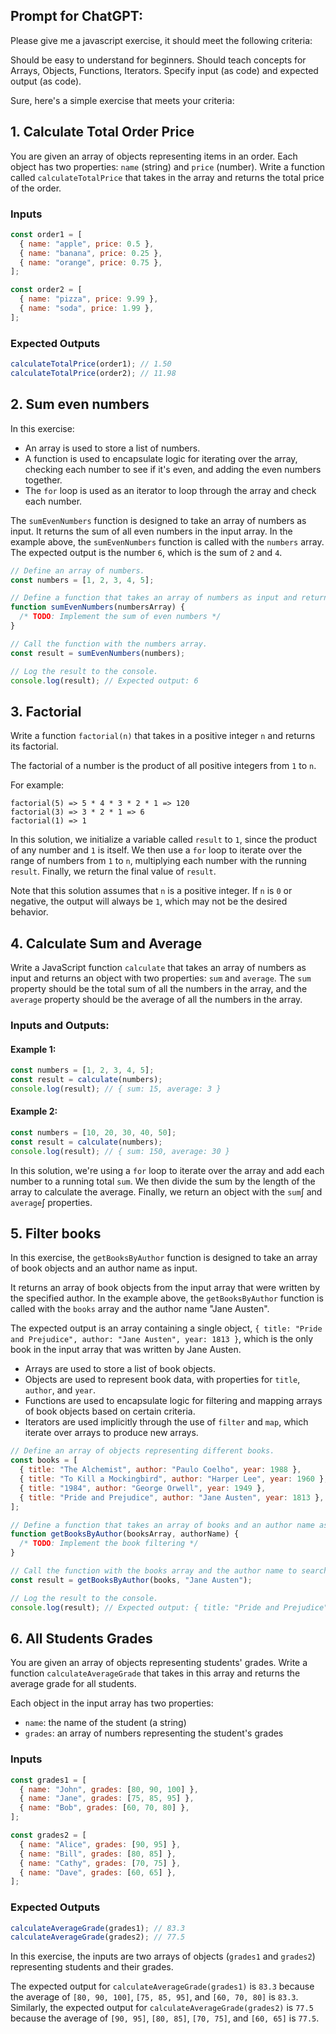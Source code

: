 ## Prompt for ChatGPT:

Please give me a javascript exercise, it should meet the following criteria:

Should be easy to understand for beginners.
Should teach concepts for Arrays, Objects, Functions, Iterators.
Specify input (as code) and expected output (as code).

Sure, here's a simple exercise that meets your criteria:

## 1. Calculate Total Order Price

You are given an array of objects representing items in an order. Each object has two properties: `name` (string) and `price` (number). Write a function called `calculateTotalPrice` that takes in the array and returns the total price of the order.

### Inputs

```js
const order1 = [
  { name: "apple", price: 0.5 },
  { name: "banana", price: 0.25 },
  { name: "orange", price: 0.75 },
];

const order2 = [
  { name: "pizza", price: 9.99 },
  { name: "soda", price: 1.99 },
];
```

### Expected Outputs

```js
calculateTotalPrice(order1); // 1.50
calculateTotalPrice(order2); // 11.98
```

## 2. Sum even numbers

In this exercise:

- An array is used to store a list of numbers.
- A function is used to encapsulate logic for iterating over the array, checking each number to see if it's even, and adding the even numbers together.
- The `for` loop is used as an iterator to loop through the array and check each number.

The `sumEvenNumbers` function is designed to take an array of numbers as input. It returns the sum of all even numbers in the input array. In the example above, the `sumEvenNumbers` function is called with the `numbers` array. The expected output is the number `6`, which is the sum of `2` and `4`.

```javascript
// Define an array of numbers.
const numbers = [1, 2, 3, 4, 5];

// Define a function that takes an array of numbers as input and returns the sum of all even numbers in the array.
function sumEvenNumbers(numbersArray) {
  /* TODO: Implement the sum of even numbers */
}

// Call the function with the numbers array.
const result = sumEvenNumbers(numbers);

// Log the result to the console.
console.log(result); // Expected output: 6
```

## 3. Factorial

Write a function `factorial(n)` that takes in a positive integer `n` and returns its factorial.

The factorial of a number is the product of all positive integers from `1` to `n`.

For example:

```
factorial(5) => 5 * 4 * 3 * 2 * 1 => 120
factorial(3) => 3 * 2 * 1 => 6
factorial(1) => 1
```

In this solution, we initialize a variable called `result` to `1`, since the product of any number and `1` is itself. We then use a `for` loop to iterate over the range of numbers from `1` to `n`, multiplying each number with the running `result`. Finally, we return the final value of `result`.

Note that this solution assumes that `n` is a positive integer. If `n` is `0` or negative, the output will always be `1`, which may not be the desired behavior.

## 4. Calculate Sum and Average

Write a JavaScript function `calculate` that takes an array of numbers as input and returns an object with two properties: `sum` and `average`. The `sum` property should be the total sum of all the numbers in the array, and the `average` property should be the average of all the numbers in the array.

### Inputs and Outputs:

#### Example 1:

```js
const numbers = [1, 2, 3, 4, 5];
const result = calculate(numbers);
console.log(result); // { sum: 15, average: 3 }
```

#### Example 2:

```js
const numbers = [10, 20, 30, 40, 50];
const result = calculate(numbers);
console.log(result); // { sum: 150, average: 30 }
```

In this solution, we're using a `for` loop to iterate over the array and add each number to a running total `sum`. We then divide the sum by the length of the array to calculate the average. Finally, we return an object with the `sum`∫ and `average`∫ properties.

## 5. Filter books

In this exercise, the `getBooksByAuthor` function is designed to take an array of book objects and an author name as input.

It returns an array of book objects from the input array that were written by the specified author. In the example above, the `getBooksByAuthor` function is called with the `books` array and the author name "Jane Austen".

The expected output is an array containing a single object, `{ title: "Pride and Prejudice", author: "Jane Austen", year: 1813 }`, which is the only book in the input array that was written by Jane Austen.

- Arrays are used to store a list of book objects.
- Objects are used to represent book data, with properties for `title`, `author`, and `year`.
- Functions are used to encapsulate logic for filtering and mapping arrays of book objects based on certain criteria.
- Iterators are used implicitly through the use of `filter` and `map`, which iterate over arrays to produce new arrays.

```js
// Define an array of objects representing different books.
const books = [
  { title: "The Alchemist", author: "Paulo Coelho", year: 1988 },
  { title: "To Kill a Mockingbird", author: "Harper Lee", year: 1960 },
  { title: "1984", author: "George Orwell", year: 1949 },
  { title: "Pride and Prejudice", author: "Jane Austen", year: 1813 },
];

// Define a function that takes an array of books and an author name as input and returns an array of book objects by that author.
function getBooksByAuthor(booksArray, authorName) {
  /* TODO: Implement the book filtering */
}

// Call the function with the books array and the author name to search for.
const result = getBooksByAuthor(books, "Jane Austen");

// Log the result to the console.
console.log(result); // Expected output: { title: "Pride and Prejudice", author: "Jane Austen", year: 1813 }
```

## 6. All Students Grades

You are given an array of objects representing students' grades. Write a function `calculateAverageGrade` that takes in this array and returns the average grade for all students.

Each object in the input array has two properties:

- `name`: the name of the student (a string)
- `grades`: an array of numbers representing the student's grades

### Inputs

```javascript
const grades1 = [
  { name: "John", grades: [80, 90, 100] },
  { name: "Jane", grades: [75, 85, 95] },
  { name: "Bob", grades: [60, 70, 80] },
];

const grades2 = [
  { name: "Alice", grades: [90, 95] },
  { name: "Bill", grades: [80, 85] },
  { name: "Cathy", grades: [70, 75] },
  { name: "Dave", grades: [60, 65] },
];
```

### Expected Outputs

```javascript
calculateAverageGrade(grades1); // 83.3
calculateAverageGrade(grades2); // 77.5
```

In this exercise, the inputs are two arrays of objects (`grades1` and `grades2`) representing students and their grades.

The expected output for `calculateAverageGrade(grades1)` is `83.3` because the average of `[80, 90, 100]`, `[75, 85, 95]`, and `[60, 70, 80]` is `83.3`. Similarly, the expected output for `calculateAverageGrade(grades2)` is `77.5` because the average of `[90, 95]`, `[80, 85]`, `[70, 75]`, and `[60, 65]` is `77.5`.
